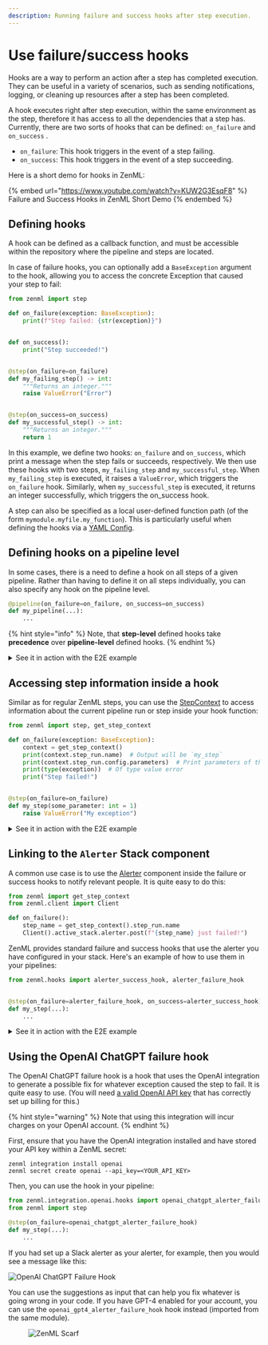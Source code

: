 ```yaml
---
description: Running failure and success hooks after step execution.
---
```


# Use failure/success hooks

Hooks are a way to perform an action after a step has completed execution. They can be useful in a variety of scenarios, such as sending notifications, logging, or cleaning up resources after a step has been completed.

A hook executes right after step execution, within the same environment as the step, therefore it has access to all the dependencies that a step has. Currently, there are two sorts of hooks that can be defined: `on_failure` and `on_success` .

* `on_failure`: This hook triggers in the event of a step failing.
* `on_success`: This hook triggers in the event of a step succeeding.

Here is a short demo for hooks in ZenML:

{% embed url="https://www.youtube.com/watch?v=KUW2G3EsqF8" %}
Failure and Success Hooks in ZenML Short Demo
{% endembed %}

## Defining hooks

A hook can be defined as a callback function, and must be accessible within the repository where the pipeline and steps are located.

In case of failure hooks, you can optionally add a `BaseException` argument to the hook, allowing you to access the concrete Exception that caused your step to fail:

```python
from zenml import step

def on_failure(exception: BaseException):
    print(f"Step failed: {str(exception)}")


def on_success():
    print("Step succeeded!")


@step(on_failure=on_failure)
def my_failing_step() -> int:
    """Returns an integer."""
    raise ValueError("Error")


@step(on_success=on_success)
def my_successful_step() -> int:
    """Returns an integer."""
    return 1
```

In this example, we define two hooks: `on_failure` and `on_success`, which print a message when the step fails or succeeds, respectively. We then use these hooks with two steps, `my_failing_step` and `my_successful_step`. When `my_failing_step` is executed, it raises a `ValueError`, which triggers the `on_failure` hook. Similarly, when `my_successful_step` is executed, it returns an integer successfully, which triggers the on\_success hook.

A step can also be specified as a local user-defined function path (of the form `mymodule.myfile.my_function`). This is particularly useful when defining the hooks via a [YAML Config](https://docs.zenml.io/how-to/pipeline-development/use-configuration-files/).

## Defining hooks on a pipeline level

In some cases, there is a need to define a hook on all steps of a given pipeline. Rather than having to define it on all steps individually, you can also specify any hook on the pipeline level.

```python
@pipeline(on_failure=on_failure, on_success=on_success)
def my_pipeline(...):
    ...
```

{% hint style="info" %}
Note, that **step-level** defined hooks take **precedence** over **pipeline-level** defined hooks.
{% endhint %}

<details>

<summary>See it in action with the E2E example</summary>

_To set up the local environment used below, follow the recommendations from the_ [_Project templates_](https://docs.zenml.io//how-to/project-setup-and-management/collaborate-with-team/project-templates)_._

In [`steps/alerts/notify_on.py`](https://github.com/zenml-io/zenml/blob/main/examples/e2e/steps/alerts/notify_on.py), you will find a step to notify the user about success and a function used to notify the user about step failure using the [Alerter](https://docs.zenml.io/stacks/alerters) from the active stack.

We use `@step` for success notification to only notify the user about a fully successful pipeline run and not about every successful step.

In [`pipelines/training.py`](https://github.com/zenml-io/zenml/blob/main/examples/e2e/pipelines/training.py), you can find the usage of a notification step and a function. We will attach a `notify_on_failure` function directly to the pipeline definition like this:

```python
from zenml import pipeline
@pipeline(
    ...
    on_failure=notify_on_failure,
    ...
)
```

At the very end of the training pipeline, we will execute the `notify_on_success` step, but only after all other steps have finished - we control it with `after` statement as follows:

```python
...
last_step_name = "promote_metric_compare_promoter"

notify_on_success(after=[last_step_name])
...
```

</details>

## Accessing step information inside a hook

Similar as for regular ZenML steps, you can use the [StepContext](https://docs.zenml.io/how-to/model-management-metrics/track-metrics-metadata/fetch-metadata-within-steps) to access information about the current pipeline run or step inside your hook function:

```python
from zenml import step, get_step_context

def on_failure(exception: BaseException):
    context = get_step_context()
    print(context.step_run.name)  # Output will be `my_step`
    print(context.step_run.config.parameters)  # Print parameters of the step
    print(type(exception))  # Of type value error
    print("Step failed!")


@step(on_failure=on_failure)
def my_step(some_parameter: int = 1)
    raise ValueError("My exception")
```

<details>

<summary>See it in action with the E2E example</summary>

_To set up the local environment used below, follow the recommendations from the_ [_Project templates_](https://docs.zenml.io//how-to/project-setup-and-management/collaborate-with-team/project-templates)_._

In [`steps/alerts/notify_on.py`](https://github.com/zenml-io/zenml/blob/main/examples/e2e/steps/alerts/notify_on.py), you will find a step to notify the user about success and a function used to notify the user about step failure using the [Alerter](https://docs.zenml.io/stacks/alerters) from the active stack.

We use `@step` for success notification to only notify the user about a fully successful pipeline run and not about every successful step.

Inside the helper function `build_message()`, you will find an example on how developers can work with [StepContext](https://docs.zenml.io/how-to/model-management-metrics/track-metrics-metadata/fetch-metadata-within-steps) to form a proper notification:

```python
from zenml import get_step_context

def build_message(status: str) -> str:
    """Builds a message to post.

    Args:
        status: Status to be set in text.

    Returns:
        str: Prepared message.
    """
    step_context = get_step_context()
    run_url = get_run_url(step_context.pipeline_run)

    return (
        f"Pipeline `{step_context.pipeline.name}` [{str(step_context.pipeline.id)}] {status}!\n"
        f"Run `{step_context.pipeline_run.name}` [{str(step_context.pipeline_run.id)}]\n"
        f"URL: {run_url}"
    )

@step(enable_cache=False)
def notify_on_success() -> None:
    """Notifies user on pipeline success."""
    step_context = get_step_context()
    if alerter and step_context.pipeline_run.config.extra["notify_on_success"]:
        alerter.post(message=build_message(status="succeeded"))
```

</details>

## Linking to the `Alerter` Stack component

A common use case is to use the [Alerter](https://docs.zenml.io/stacks/alerters) component inside the failure or success hooks to notify relevant people. It is quite easy to do this:

```python
from zenml import get_step_context
from zenml.client import Client

def on_failure():
    step_name = get_step_context().step_run.name
    Client().active_stack.alerter.post(f"{step_name} just failed!")
```

ZenML provides standard failure and success hooks that use the alerter you have configured in your stack. Here's an example of how to use them in your pipelines:

```python
from zenml.hooks import alerter_success_hook, alerter_failure_hook


@step(on_failure=alerter_failure_hook, on_success=alerter_success_hook)
def my_step(...):
    ...
```

<details>

<summary>See it in action with the E2E example</summary>

_To set up the local environment used below, follow the recommendations from the_ [_Project templates_](https://docs.zenml.io//how-to/project-setup-and-management/collaborate-with-team/project-templates)_._

In [`steps/alerts/notify_on.py`](https://github.com/zenml-io/zenml/blob/main/examples/e2e/steps/alerts/notify_on.py), you will find a step to notify the user about success and a function used to notify the user about step failure using the [Alerter](https://docs.zenml.io/stacks/alerters) from the active stack.

We use `@step` for success notification to only notify the user about a fully successful pipeline run and not about every successful step.

Inside this code file, you can find how developers can work with Al component to send notification messages across configured channels:

```python
from zenml.client import Client
from zenml import get_step_context

alerter = Client().active_stack.alerter

def notify_on_failure() -> None:
    """Notifies user on step failure. Used in Hook."""
    step_context = get_step_context()
    if alerter and step_context.pipeline_run.config.extra["notify_on_failure"]:
        alerter.post(message=build_message(status="failed"))
```

If the Al component is not present in Stack we suppress notification, but you can also dump it to the log as Error using:

```python
from zenml.client import Client
from zenml.logger import get_logger
from zenml import get_step_context

logger = get_logger(__name__)
alerter = Client().active_stack.alerter

def notify_on_failure() -> None:
    """Notifies user on step failure. Used in Hook."""
    step_context = get_step_context()
    if step_context.pipeline_run.config.extra["notify_on_failure"]:
        if alerter:
            alerter.post(message=build_message(status="failed"))
        else:
            logger.error(message=build_message(status="failed"))
```

</details>

## Using the OpenAI ChatGPT failure hook

The OpenAI ChatGPT failure hook is a hook that uses the OpenAI integration to generate a possible fix for whatever exception caused the step to fail. It is quite easy to use. (You will need [a valid OpenAI API key](https://help.openai.com/en/articles/4936850-where-do-i-find-my-secret-api-key) that has correctly set up billing for this.)

{% hint style="warning" %}
Note that using this integration will incur charges on your OpenAI account.
{% endhint %}

First, ensure that you have the OpenAI integration installed and have stored your API key within a ZenML secret:

```shell
zenml integration install openai
zenml secret create openai --api_key=<YOUR_API_KEY>
```

Then, you can use the hook in your pipeline:

```python
from zenml.integration.openai.hooks import openai_chatgpt_alerter_failure_hook
from zenml import step

@step(on_failure=openai_chatgpt_alerter_failure_hook)
def my_step(...):
    ...
```

If you had set up a Slack alerter as your alerter, for example, then you would see a message like this:

![OpenAI ChatGPT Failure Hook](../../../.gitbook/assets/failure\_alerter.png)

You can use the suggestions as input that can help you fix whatever is going wrong in your code. If you have GPT-4 enabled for your account, you can use the `openai_gpt4_alerter_failure_hook` hook instead (imported from the same module).

<figure><img src="https://static.scarf.sh/a.png?x-pxid=f0b4f458-0a54-4fcd-aa95-d5ee424815bc" alt="ZenML Scarf"><figcaption></figcaption></figure>
